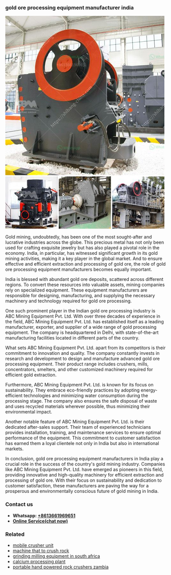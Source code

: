 <h3>gold ore processing equipment manufacturer india</h3><img src='1702953236.jpg' alt=''><p>Gold mining, undoubtedly, has been one of the most sought-after and lucrative industries across the globe. This precious metal has not only been used for crafting exquisite jewelry but has also played a pivotal role in the economy. India, in particular, has witnessed significant growth in its gold mining activities, making it a key player in the global market. And to ensure effective and efficient extraction and processing of gold ore, the role of gold ore processing equipment manufacturers becomes equally important.</p><p>India is blessed with abundant gold ore deposits, scattered across different regions. To convert these resources into valuable assets, mining companies rely on specialized equipment. These equipment manufacturers are responsible for designing, manufacturing, and supplying the necessary machinery and technology required for gold ore processing.</p><p>One such prominent player in the Indian gold ore processing industry is ABC Mining Equipment Pvt. Ltd. With over three decades of experience in the field, ABC Mining Equipment Pvt. Ltd. has established itself as a leading manufacturer, exporter, and supplier of a wide range of gold processing equipment. The company is headquartered in Delhi, with state-of-the-art manufacturing facilities located in different parts of the country.</p><p>What sets ABC Mining Equipment Pvt. Ltd. apart from its competitors is their commitment to innovation and quality. The company constantly invests in research and development to design and manufacture advanced gold ore processing equipment. Their product range includes crushers, mills, concentrators, smelters, and other customized machinery required for efficient gold extraction.</p><p>Furthermore, ABC Mining Equipment Pvt. Ltd. is known for its focus on sustainability. They embrace eco-friendly practices by adopting energy-efficient technologies and minimizing water consumption during the processing stage. The company also ensures the safe disposal of waste and uses recycled materials wherever possible, thus minimizing their environmental impact.</p><p>Another notable feature of ABC Mining Equipment Pvt. Ltd. is their dedicated after-sales support. Their team of experienced technicians provides installation, training, and maintenance services to ensure optimal performance of the equipment. This commitment to customer satisfaction has earned them a loyal clientele not only in India but also in international markets.</p><p>In conclusion, gold ore processing equipment manufacturers in India play a crucial role in the success of the country's gold mining industry. Companies like ABC Mining Equipment Pvt. Ltd. have emerged as pioneers in this field, providing innovative and high-quality machinery for efficient extraction and processing of gold ore. With their focus on sustainability and dedication to customer satisfaction, these manufacturers are paving the way for a prosperous and environmentally conscious future of gold mining in India.</p><h3>Contact us</h3><ul><li><strong>Whatsapp:&nbsp;<a href="https://wa.me/8613661969651">+8613661969651</a></strong></li><li><a href="https://swt.shibang-china.com/?git&amp;zhl&amp;gold ore processing equipment manufacturer india"><strong>Online Service(chat now)</strong></a></li></ul><h3>Related</h3><ul><li><a href='mobile crusher unit.md'>mobile crusher unit</a></li><li><a href='machine that to crush rock.md'>machine that to crush rock</a></li><li><a href='grinding milling equipment in south africa.md'>grinding milling equipment in south africa</a></li><li><a href='calcium processing plant.md'>calcium processing plant</a></li><li><a href='portable hand powered rock crushers zambia.md'>portable hand powered rock crushers zambia</a></li></ul>